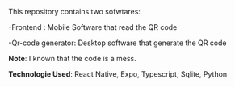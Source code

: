 This repository contains two sofwtares:

  -Frontend : Mobile Software that read the QR code

  -Qr-code generator: Desktop software that generate the QR code





**Note**: I known that the code is a mess.


**Technologie Used**: React Native, Expo, Typescript, Sqlite, Python
